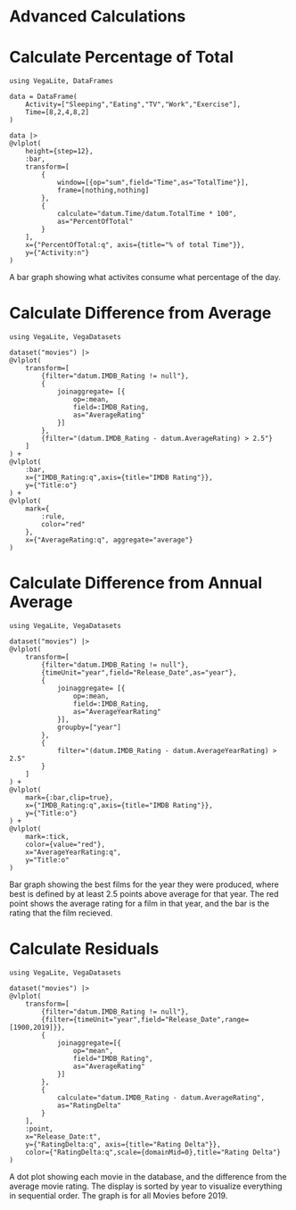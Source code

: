 # Advanced Calculations

# Calculate Percentage of Total

```@example
using VegaLite, DataFrames

data = DataFrame(
    Activity=["Sleeping","Eating","TV","Work","Exercise"],
    Time=[8,2,4,8,2]
)

data |> 
@vlplot(
    height={step=12},
    :bar,
    transform=[
        {
            window=[{op="sum",field="Time",as="TotalTime"}],
            frame=[nothing,nothing]
        },
        {
            calculate="datum.Time/datum.TotalTime * 100",
            as="PercentOfTotal"
        }
    ],
    x={"PercentOfTotal:q", axis={title="% of total Time"}},
    y={"Activity:n"}
)
```

A bar graph showing what activites consume what percentage of the day.

# Calculate Difference from Average

```@example
using VegaLite, VegaDatasets

dataset("movies") |>
@vlplot(
    transform=[
        {filter="datum.IMDB_Rating != null"},
        {
            joinaggregate= [{
                op=:mean,
                field=:IMDB_Rating,
                as="AverageRating"
            }]
        },
        {filter="(datum.IMDB_Rating - datum.AverageRating) > 2.5"}
    ]
) + 
@vlplot(
    :bar,
    x={"IMDB_Rating:q",axis={title="IMDB Rating"}},
    y={"Title:o"}
) +
@vlplot(
    mark={
        :rule,
        color="red"
    },
    x={"AverageRating:q", aggregate="average"}
)
```

# Calculate Difference from Annual Average

```@example
using VegaLite, VegaDatasets

dataset("movies") |>
@vlplot(
    transform=[
        {filter="datum.IMDB_Rating != null"},
        {timeUnit="year",field="Release_Date",as="year"},
        {
            joinaggregate= [{
                op=:mean,
                field=:IMDB_Rating,
                as="AverageYearRating"
            }],
            groupby=["year"]
        },
        {
            filter="(datum.IMDB_Rating - datum.AverageYearRating) > 2.5"
        }
    ]
) + 
@vlplot(
    mark={:bar,clip=true},
    x={"IMDB_Rating:q",axis={title="IMDB Rating"}},
    y={"Title:o"}
) +
@vlplot(
    mark=:tick,
    color={value="red"},
    x="AverageYearRating:q",
    y="Title:o"
)
```

Bar graph showing the best films for the year they were produced, where best is defined by at least 2.5 points above average for that year. The red point shows the average rating for a film in that year, and the bar is the rating that the film recieved.

# Calculate Residuals

```@example
using VegaLite, VegaDatasets

dataset("movies") |>
@vlplot(
    transform=[
        {filter="datum.IMDB_Rating != null"},
        {filter={timeUnit="year",field="Release_Date",range=[1900,2019]}},
        {
            joinaggregate=[{
                op="mean",
                field="IMDB_Rating",
                as="AverageRating"
            }]
        },
        {
            calculate="datum.IMDB_Rating - datum.AverageRating",
            as="RatingDelta"
        }
    ],
    :point,
    x="Release_Date:t",
    y={"RatingDelta:q", axis={title="Rating Delta"}},
    color={"RatingDelta:q",scale={domainMid=0},title="Rating Delta"}
)
```

A dot plot showing each movie in the database, and the difference from the average movie rating. The display is sorted by year to visualize everything in sequential order. The graph is for all Movies before 2019.


